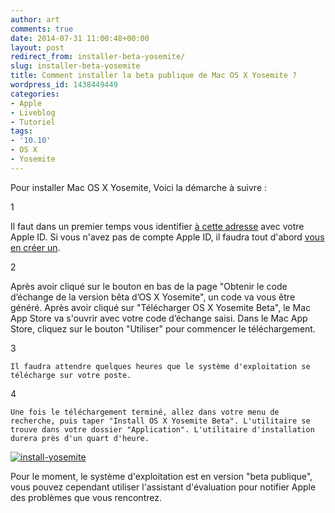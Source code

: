 ```yaml
---
author: art
comments: true
date: 2014-07-31 11:00:48+00:00
layout: post
redirect_from: installer-beta-yosemite/
slug: installer-beta-yosemite
title: Comment installer la beta publique de Mac OS X Yosemite ?
wordpress_id: 1438449449
categories:
- Apple
- Liveblog
- Tutoriel
tags:
- '10.10'
- OS X
- Yosemite
---
```


Pour installer Mac OS X Yosemite, Voici la démarche à suivre :




  1

    
Il faut dans un premier temps vous identifier [à cette adresse](https://appleseed.apple.com/sp/betaprogram/guide?locale=fr) avec votre Apple ID. Si vous n'avez pas de compte Apple ID, il faudra tout d'abord [vous en créer un](https://appleid.apple.com/account?localang=fr_FR).


  2

    
Après avoir cliqué sur le bouton en bas de la page "Obtenir le code d’échange de la version bêta d’OS X Yosemite", un code va vous être généré. Après avoir cliqué sur "Télécharger OS X Yosemite Beta", le Mac App Store va s'ouvrir avec votre code d’échange saisi.
Dans le Mac App Store, cliquez sur le bouton "Utiliser" pour commencer le téléchargement.
  
3

    Il faudra attendre quelques heures que le système d'exploitation se télécharge sur votre poste.
  
4

    Une fois le téléchargement terminé, allez dans votre menu de recherche, puis taper "Install OS X Yosemite Beta". L'utilitaire se trouve dans votre dossier "Application". L'utilitaire d'installation durera près d'un quart d'heure.
[![install-yosemite](https://static.irz.fr/2014/07/install-yosemite-640x515.png)](https://irz.fr/recherche?q=install-yosemite)





  

Pour le moment, le système d'exploitation est en version "beta publique", vous pouvez cependant utiliser l'assistant d'évaluation pour notifier Apple des problèmes que vous rencontrez.



